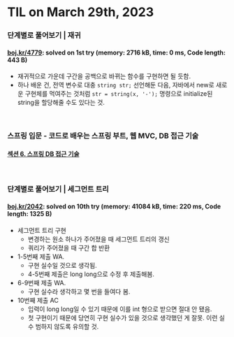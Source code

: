 # **TIL on March 29th, 2023**
### 단계별로 풀어보기 | 재귀
#### [boj.kr/4779](../../../Problem%20Solving/boj/Recursion/4779-03-29-2023.cpp): solved on 1st try (memory: 2716 kB, time: 0 ms, Code length: 443 B)
* 재귀적으로 가운데 구간을 공백으로 바뀌는 함수를 구현하면 될 듯함.
* 하나 배운 건, 전역 변수로 대충 `string str;` 선언해둔 다음, 자바에서 new로 새로운 구현체를 먹여주는 것처럼 `str = string(x, '-');` 명령으로 initialize된 string을 할당해줄 수도 있다는 것.
<br>

### 스프링 입문 - 코드로 배우는 스프링 부트, 웹 MVC, DB 접근 기술
#### [섹션 6. 스프링 DB 접근 기술](../../../Library%20and%20Framework/spring/Lecture-01/ch-06-03-28-2023.md)
<br>

### 단계별로 풀어보기 | 세그먼트 트리
#### [boj.kr/2042](../../../Problem%20Solving/boj/Segment%20tree/2042-03-29-2023.cpp): solved on 10th try (memory: 41084 kB, time: 220 ms, Code length: 1325 B)
* 세그먼트 트리 구현
  - 변경하는 원소 하나가 주어졌을 때 세그먼트 트리의 갱신
  - 쿼리가 주어졌을 때 구간 합 반환
* 1-5번째 제출 WA.
  - 구현 실수일 것으로 생각됨.
  - 4-5번째 제출은 long long으로 수정 후 제출해봄.
* 6-9번째 제출 WA.
  - 구현 실수라 생각하고 몇 번을 들여다 봄.
* 10번째 제출 AC
  - 입력이 long long일 수 있기 때문에 이를 int 형으로 받으면 절대 안 됐음.
  - 첫 구현이기 때문에 당연히 구현 실수가 있을 것으로 생각했던 게 잘못. 이런 실수 범하지 않도록 유의할 것.